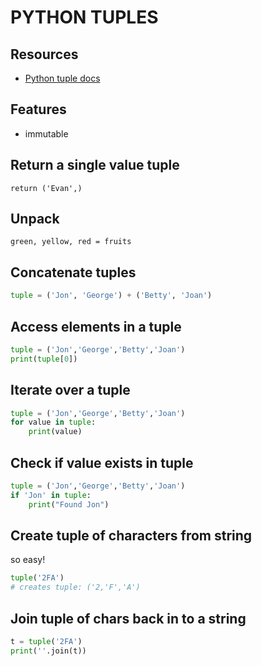 # PYTHON TUPLES

## Resources

- [Python tuple docs](https://docs.python.org/3/library/stdtypes.html#tuples)

## Features

- immutable

## Return a single value tuple

`return ('Evan',)`

## Unpack

`green, yellow, red = fruits`

## Concatenate tuples
```python
tuple = ('Jon', 'George') + ('Betty', 'Joan')
```

## Access elements in a tuple

```python
tuple = ('Jon','George','Betty','Joan')
print(tuple[0])
```

## Iterate over a tuple

```python
tuple = ('Jon','George','Betty','Joan')
for value in tuple:
    print(value)
```

## Check if value exists in tuple

```python
tuple = ('Jon','George','Betty','Joan')
if 'Jon' in tuple:
    print("Found Jon")
```

## Create tuple of characters from string
so easy!
```python
tuple('2FA')
# creates tuple: ('2,'F','A')
```

## Join tuple of chars back in to a string
```python
t = tuple('2FA')
print(''.join(t))
```
